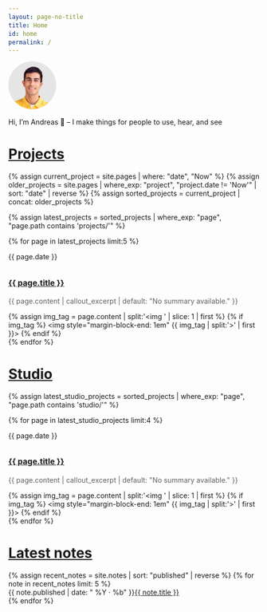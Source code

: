 ```yaml
---
layout: page-no-title
title: Home
id: home
permalink: /
---
```

<div class="">
  <flex class="align-center" style="flex-direction: row">
    <div class="label" style="">
      <a class ="element-link" href="/about" style="border-radius: 999px; height: auto; margin: 0;">
        <img class ="rotate-once" src="assets/headshot-greybackground.png" style="border-radius: 999px; max-height: clamp(64px, 12vw, 6rem); margin: 0;">
      </a>
    </div>
    <div class="callout" style="width: 100%">
      <p>
       Hi, I’m Andreas 👋 – I make things for people to use, hear, and see
      </p>
    </div>
  </flex>
</div>

<h1 class=""><a href="/projects" class="nav-link">Projects</a></h1>
<div>
  {% assign current_project = site.pages | where: "date", "Now" %}
  {% assign older_projects = site.pages | where_exp: "project", "project.date != 'Now'" | sort: "date" | reverse %}
  {% assign sorted_projects = current_project | concat: older_projects %}
  
  {% assign latest_projects = sorted_projects | where_exp: "page", "page.path contains 'projects/'" %}

  {% for page in latest_projects limit:5 %}
    <div class="bb">
      <flex class="align-baseline stack-mobile">
        <div class="label muted">
          <p>{{ page.date }}</p>
        </div>
        <div class="">
          <h2 style =""><a class="internal-link" href="{{ site.baseurl }}{{ page.url }}" style="font-size: 1rem">{{ page.title }}</a></h2>
          <p style="margin-top: 0rem; color: #606060">
            {{ page.content | callout_excerpt | default: "No summary available." }}
          </p>
          {% assign img_tag = page.content | split:'<img ' | slice: 1 | first %}
            {% if img_tag %}
              <img style="margin-block-end: 1em" {{ img_tag | split:'>' | first }}>
            {% endif %}
        </div>
      </flex>
    </div>
  {% endfor %}
</div>

<h1 class="pt"><a href="/studio" class="nav-link">Studio</a></h1>
<div>
  {% assign latest_studio_projects = sorted_projects | where_exp: "page", "page.path contains 'studio/'" %}

  {% for page in latest_studio_projects limit:4 %}
    <div class="bb">
      <flex class="align-baseline stack-mobile">
        <div class="label muted">
          <p>{{ page.date }}</p>
        </div>
        <div class="">
          <h2 style =""><a class="internal-link" href="{{ site.baseurl }}{{ page.url }}" style="font-size: 1rem">{{ page.title }}</a></h2>
          <p style="margin-top: 0rem; color: #606060">
            {{ page.content | callout_excerpt | default: "No summary available." }}
          </p>
          {% assign img_tag = page.content | split:'<img ' | slice: 1 | first %}
            {% if img_tag %}
              <img style="margin-block-end: 1em" {{ img_tag | split:'>' | first }}>
            {% endif %}
        </div>
      </flex>
    </div>
  {% endfor %}
</div>


<h1 class="pt"><a href="/notes" class="nav-link">Latest notes</a></h1>
<div class="bb">
  <ul style="list-style-type: none; padding-left: 0em; margin-bottom: 1.5em">
    {% assign recent_notes = site.notes | sort: "published" | reverse %}
    {% for note in recent_notes limit: 5 %}
      <li>
        <span style="display: inline-block" class ="label muted">{{ note.published | date: " %Y · %b" }}</span><a class="internal-link" href="{{ site.baseurl }}{{ note.url }}">{{ note.title }}</a>
      </li>
    {% endfor %}
  </ul>
</div>

